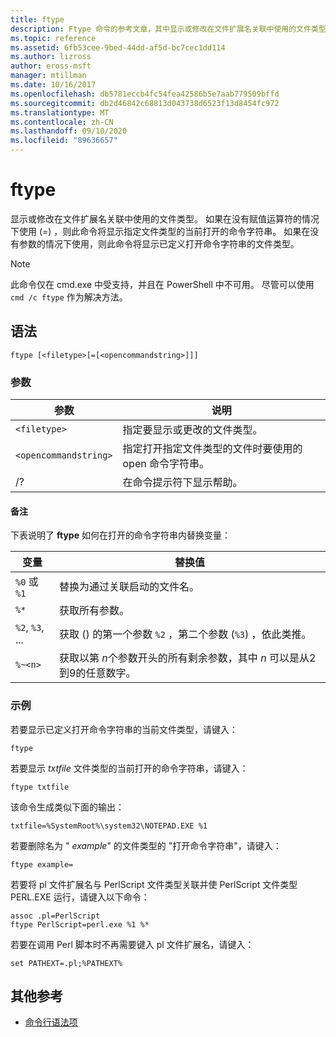 ```yaml
---
title: ftype
description: Ftype 命令的参考文章，其中显示或修改在文件扩展名关联中使用的文件类型。
ms.topic: reference
ms.assetid: 6fb53cee-9bed-44dd-af5d-bc7cec1dd114
ms.author: lizross
author: eross-msft
manager: mtillman
ms.date: 10/16/2017
ms.openlocfilehash: db5781eccb4fc54fea42586b5e7aab779509bffd
ms.sourcegitcommit: db2d46842c68813d043738d6523f13d8454fc972
ms.translationtype: MT
ms.contentlocale: zh-CN
ms.lasthandoff: 09/10/2020
ms.locfileid: "89636657"
---
```

# <a name="ftype"></a>ftype

显示或修改在文件扩展名关联中使用的文件类型。 如果在没有赋值运算符的情况下使用 (=) ，则此命令将显示指定文件类型的当前打开的命令字符串。 如果在没有参数的情况下使用，则此命令将显示已定义打开命令字符串的文件类型。

> [!NOTE]
> 此命令仅在 cmd.exe 中受支持，并且在 PowerShell 中不可用。
> 尽管可以使用 `cmd /c ftype` 作为解决方法。

## <a name="syntax"></a>语法

```
ftype [<filetype>[=[<opencommandstring>]]]
```

### <a name="parameters"></a>参数

| 参数 | 说明 |
| --------- | ----------- |
| `<filetype>` | 指定要显示或更改的文件类型。 |
| `<opencommandstring>` | 指定打开指定文件类型的文件时要使用的 open 命令字符串。|
| /? | 在命令提示符下显示帮助。 |

#### <a name="remarks"></a>备注

下表说明了 **ftype** 如何在打开的命令字符串内替换变量：

| 变量 | 替换值 |
| -------- | ----------------- |
| `%0` 或 `%1` | 替换为通过关联启动的文件名。 |
| `%*` | 获取所有参数。 |
| `%2`, `%3`, ... | 获取 () 的第一个参数 `%2` ，第二个参数 (`%3`) ，依此类推。 |
| `%~<n>` | 获取以第 *n*个参数开头的所有剩余参数，其中 *n* 可以是从2到9的任意数字。 |

### <a name="examples"></a>示例

若要显示已定义打开命令字符串的当前文件类型，请键入：

```
ftype
```

若要显示 *txtfile* 文件类型的当前打开的命令字符串，请键入：

```
ftype txtfile
```

该命令生成类似下面的输出：

`txtfile=%SystemRoot%\system32\NOTEPAD.EXE %1`

若要删除名为 " *example*" 的文件类型的 "打开命令字符串"，请键入：

```
ftype example=
```

若要将 pl 文件扩展名与 PerlScript 文件类型关联并使 PerlScript 文件类型 PERL.EXE 运行，请键入以下命令：

```
assoc .pl=PerlScript
ftype PerlScript=perl.exe %1 %*
```

若要在调用 Perl 脚本时不再需要键入 pl 文件扩展名，请键入：

```
set PATHEXT=.pl;%PATHEXT%
```

## <a name="additional-references"></a>其他参考

- [命令行语法项](command-line-syntax-key.md)
